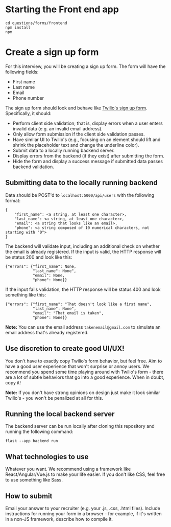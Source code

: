 # Starting the Front end app

```
cd questions/forms/frontend
npm install
npm
```

# Create a sign up form

For this interview, you will be creating a sign up form. The form will have the following fields:

- First name
- Last name
- Email
- Phone number

The sign up form should look and behave like [Twilio's sign up form](https://www.twilio.com/try-twilio). Specifically, it should:

- Perform client side validation; that is, display errors when a user enters invalid data (e.g. an invalid email address).
- Only allow form submission if the client side validation passes.
- Have similar UI to Twilio's (e.g., focusing on an element should lift and shrink the placeholder text and change the underline color).
- Submit data to a locally running backend server.
- Display errors from the backend (if they exist) after submitting the form.
- Hide the form and display a success message if submitted data passes backend validation.

## Submitting data to the locally running backend

Data should be POST'd to `localhost:5000/api/users` with the following format:

```
{
    "first_name": <a string, at least one character>,
    "last_name": <a string, at least one character>,
    "email": <a string that looks like an email>,
    "phone": <a string composed of 10 numerical characters, not starting with "0">
}
```

The backend will validate input, including an additional check on whether the email is already registered. If the input is valid, the HTTP response will be status 200 and look like this:

```
{"errors": {"first_name": None,
            "last_name": None",
            "email": None,
            "phone": None}}
```

If the input fails validation, the HTTP response will be status 400 and look something like this:

```
{"errors": {"first_name": "That doesn't look like a first name",
            "last_name": None",
            "email": "That email is taken",
            "phone": None}}
```

**Note:** You can use the email address `takenemail@gmail.com` to simulate an email address that's already registered.

## Use discretion to create good UI/UX!

You don't have to exactly copy Twilio's form behavior, but feel free. Aim to have a good user experience that won't surprise or annoy users. We recommend you spend some time playing around with Twilio's form - there are a lot of subtle behaviors that go into a good experience. When in doubt, copy it!

**Note:** If you don't have strong opinions on design just make it look similar Twilio's - you won't be penalized at all for this.

## Running the local backend server

The backend server can be run locally after cloning this repository and running the following command:

```
flask --app backend run
```

## What technologies to use

Whatever you want. We recommend using a framework like React/Angular/Vue.js to make your life easier. If you don't like CSS, feel free to use something like Sass.

## How to submit

Email your answer to your recruiter (e.g. your .js, .css, .html files). Include instructions for running your form in a browser - for example, if it's written in a non-JS framework, describe how to compile it.
